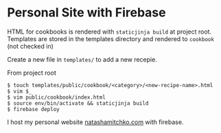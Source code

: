 # Personal Site with Firebase

HTML for cookbooks is rendered with `staticjinja build` at project root.
Templates are stored in the templates directory and rendered to `cookbook` (not checked in)

Create a new file in `templates/` to add a new recepie.

From project root
```
$ touch templates/public/cookbook/<category>/<new-recipe-name>.html
$ vim $_
$ vim public/cookbook/index.html
$ source env/bin/activate && staticjinja build
$ firebase deploy
```


I host my personal website [natashamitchko.com](https://www.natashamitchko.com) with firebase.
